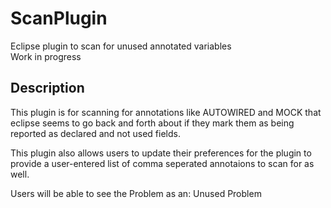# ScanPlugin
Eclipse plugin to scan for unused annotated variables  
Work in progress

## Description
This plugin is for scanning for annotations like AUTOWIRED and MOCK that eclipse seems to go back and forth 
about if they mark them as being reported as declared and not used fields.

This plugin also allows users to update their preferences for the plugin to provide a user-entered list of comma seperated annotaions to scan for as well.

Users will be able to see the Problem as an: Unused Problem
